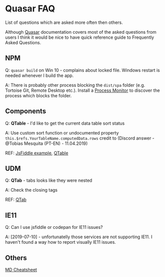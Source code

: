 # Quasar FAQ
List of questions which are asked more often then others.

Although [Quasar](https://quasar.dev/introduction-to-quasar) documentation covers most of the asked questions from users I think it would be nice to have quick reference guide to Frequently Asked Questions.

## NPM
Q: ```quasar build``` on Win 10 - complains about locked file. Windows restart is needed whenever I build the app.

A: There is probably other process blocking the ```dist/spa``` folder (e.g. Tortoise Git, Remote Desktop etc.). Install a [Process Monitor](https://docs.microsoft.com/en-us/sysinternals/downloads/procmon) to discover the process which blocks the folder.

## Components
Q: **QTable** - I'd like to get the current data table sort status

A: Use custom sort function or undocumented property ```this.$refs.YourTableName.computedData.rows``` credit to (Discord answer - @Tobias Mesquita (PT-EN) - 11.04.2019)

REF: [JsFiddle example](https://jsfiddle.net/mojimo/8szq74dw/), [QTable](https://quasar.dev/vue-components/table)

## UDM
Q: **QTab** - tabs looks like they were nested

A: Check the closing tags 

REF: [QTab](https://quasar.dev/vue-components/tabs#QRouteTab-API)

## IE11
Q: Can I use jsfiddle or codepan for IE11 issues?

A: [2019-07-10] - unfortunatelly those services are not supporting IE11. I haven't found a way how to report visually IE11 issues.

## Others

[MD Cheatsheet](https://github.com/adam-p/markdown-here/wiki/Markdown-Cheatsheet)
